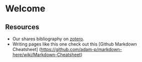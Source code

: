 Welcome
==================



Resources
-----------------------

* Our shares bibliography on [zotero]().
* Writing pages like this one check out this [Github Markdown Cheatsheet] (https://github.com/adam-p/markdown-here/wiki/Markdown-Cheatsheet)

